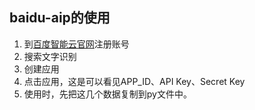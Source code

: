## baidu-aip的使用

 1. 到[百度智能云官网](https://cloud.baidu.com)注册账号
 2. 搜索文字识别
 3. 创建应用
 4. 点击应用，这是可以看见APP_ID、API Key、Secret Key
 5. 使用时，先把这几个数据复制到py文件中。
